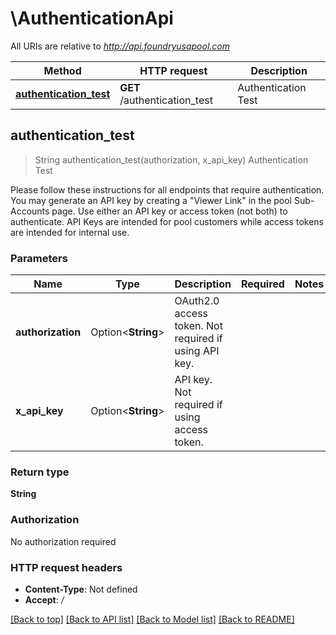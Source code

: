 # \AuthenticationApi

All URIs are relative to *http://api.foundryusapool.com*

Method | HTTP request | Description
------------- | ------------- | -------------
[**authentication_test**](AuthenticationApi.md#authentication_test) | **GET** /authentication_test | Authentication Test



## authentication_test

> String authentication_test(authorization, x_api_key)
Authentication Test

Please follow these instructions for all endpoints that require authentication. You may generate an API key by creating a \"Viewer Link\" in the pool Sub-Accounts page. Use either an API key or access token (not both) to authenticate. API Keys are intended for pool customers while access tokens are intended for internal use.

### Parameters


Name | Type | Description  | Required | Notes
------------- | ------------- | ------------- | ------------- | -------------
**authorization** | Option<**String**> | OAuth2.0 access token. Not required if using API key. |  |
**x_api_key** | Option<**String**> | API key. Not required if using access token. |  |

### Return type

**String**

### Authorization

No authorization required

### HTTP request headers

- **Content-Type**: Not defined
- **Accept**: */*

[[Back to top]](#) [[Back to API list]](../README.md#documentation-for-api-endpoints) [[Back to Model list]](../README.md#documentation-for-models) [[Back to README]](../README.md)

